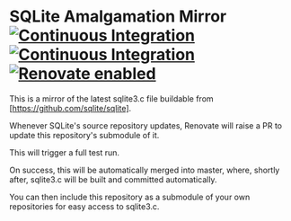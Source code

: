 # SQLite Amalgamation Mirror [![Continuous Integration](https://github.com/jameswilddev/sqlite3-amalgamation-mirror/workflows/Full%20Test/badge.svg)](https://github.com/jameswilddev/sqlite3-amalgamation-mirror/actions?query=workflow%3A%22Full+Test%22) [![Continuous Integration](https://github.com/jameswilddev/sqlite3-amalgamation-mirror/workflows/Commit%20Changes/badge.svg)](https://github.com/jameswilddev/sqlite3-amalgamation-mirror/actions?query=workflow%3A%22Commit+Changes%22) [![Renovate enabled](https://img.shields.io/badge/renovate-enabled-brightgreen.svg)](https://renovatebot.com/)

This is a mirror of the latest sqlite3.c file buildable from [https://github.com/sqlite/sqlite].

Whenever SQLite's source repository updates, Renovate will raise a PR to update this repository's submodule of it.

This will trigger a full test run.

On success, this will be automatically merged into master, where, shortly after, sqlite3.c will be built and committed automatically.

You can then include this repository as a submodule of your own repositories for easy access to sqlite3.c.
